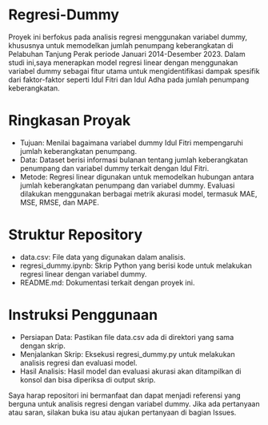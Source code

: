 # Regresi-Dummy
Proyek ini berfokus pada analisis regresi menggunakan variabel dummy, khususnya untuk memodelkan jumlah penumpang keberangkatan di Pelabuhan Tanjung Perak periode Januari 2014-Desember 2023. Dalam studi ini,saya menerapkan model regresi linear dengan menggunakan variabel dummy sebagai fitur utama untuk mengidentifikasi dampak spesifik dari faktor-faktor seperti Idul Fitri dan Idul Adha pada jumlah penumpang keberangkatan.

# Ringkasan Proyak
- Tujuan: Menilai bagaimana variabel dummy Idul Fitri mempengaruhi jumlah keberangkatan penumpang.
- Data: Dataset berisi informasi bulanan tentang jumlah keberangkatan penumpang dan variabel dummy terkait dengan Idul Fitri.
- Metode: Regresi linear digunakan untuk memodelkan hubungan antara jumlah keberangkatan penumpang dan variabel dummy. Evaluasi dilakukan menggunakan berbagai metrik akurasi model, termasuk MAE, MSE, RMSE, dan MAPE.

# Struktur Repository
- data.csv: File data yang digunakan dalam analisis.
- regresi_dummy.ipynb: Skrip Python yang berisi kode untuk melakukan regresi linear dengan variabel dummy.
- README.md: Dokumentasi terkait dengan proyek ini.

# Instruksi Penggunaan
- Persiapan Data: Pastikan file data.csv ada di direktori yang sama dengan skrip.
- Menjalankan Skrip: Eksekusi regresi_dummy.py untuk melakukan analisis regresi dan evaluasi model.
- Hasil Analisis: Hasil model dan evaluasi akurasi akan ditampilkan di konsol dan bisa diperiksa di output skrip.


Saya harap repositori ini bermanfaat dan dapat menjadi referensi yang berguna untuk analisis regresi dengan variabel dummy. Jika ada pertanyaan atau saran, silakan buka isu atau ajukan pertanyaan di bagian Issues.
